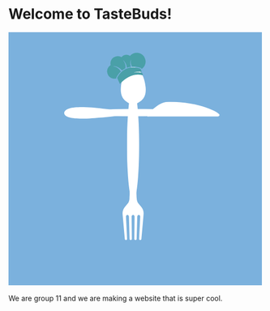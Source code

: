 <!-- to use:                               -->
<!-- mkdocs gh-deploy      to push to git  -->
<!-- mkdocs serve          to test locally -->

# Welcome to TasteBuds!

![Logo](img/logo_with_blue.png)

We are group 11 and we are making a website that is super cool. 

